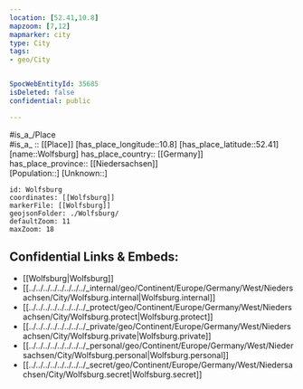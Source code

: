 ```yaml
---
location: [52.41,10.8] 
mapzoom: [7,12] 
mapmarker: city 
type: City
tags:
- geo/City


SpocWebEntityId: 35685
isDeleted: false
confidential: public

---
```

#is_a_/Place  
#is_a_ :: [[Place]] 
[has_place_longitude::10.8] 
[has_place_latitude::52.41] 
[name::Wolfsburg] 
has_place_country:: [[Germany]]  
has_place_province:: [[Niedersachsen]]  
[Population::] 
[Unknown::] 


```leaflet
id: Wolfsburg
coordinates: [[Wolfsburg]] 
markerFile: [[Wolfsburg]] 
geojsonFolder: ./Wolfsburg/
defaultZoom: 11 
maxZoom: 18
```


## Confidential Links & Embeds: 
- [[Wolfsburg|Wolfsburg]]  
- [[../../../../../../../../_internal/geo/Continent/Europe/Germany/West/Niedersachsen/City/Wolfsburg.internal|Wolfsburg.internal]] 
- [[../../../../../../../../_protect/geo/Continent/Europe/Germany/West/Niedersachsen/City/Wolfsburg.protect|Wolfsburg.protect]] 
- [[../../../../../../../../_private/geo/Continent/Europe/Germany/West/Niedersachsen/City/Wolfsburg.private|Wolfsburg.private]] 
- [[../../../../../../../../_personal/geo/Continent/Europe/Germany/West/Niedersachsen/City/Wolfsburg.personal|Wolfsburg.personal]] 
- [[../../../../../../../../_secret/geo/Continent/Europe/Germany/West/Niedersachsen/City/Wolfsburg.secret|Wolfsburg.secret]] 

